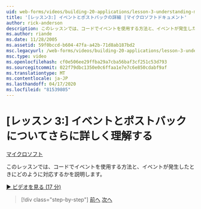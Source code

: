 ```yaml
---
uid: web-forms/videos/building-20-applications/lesson-3-understanding-more-about-events-and-postback
title: '[レッスン3:] イベントとポストバックの詳細 |マイクロソフトドキュメント'
author: rick-anderson
description: このレッスンでは、コードでイベントを使用する方法と、イベントが発生したときにどのように対応するかを説明します。
ms.author: riande
ms.date: 11/28/2005
ms.assetid: 59f0bccd-b604-47fa-a42b-71d8ab187bd2
msc.legacyurl: /web-forms/videos/building-20-applications/lesson-3-understanding-more-about-events-and-postback
msc.type: video
ms.openlocfilehash: cf0e506ee29ffba29a7cba56baf3cf251c53d793
ms.sourcegitcommit: 022f79dbc1350e0c6ffaa1e7e7c6e850cdabf9af
ms.translationtype: MT
ms.contentlocale: ja-JP
ms.lasthandoff: 04/17/2020
ms.locfileid: "81539805"
---
```

# <a name="lesson-3--understanding-more-about-events-and-postback"></a>[レッスン 3:] イベントとポストバックについてさらに詳しく理解する

[マイクロソフト](https://github.com/microsoft)

このレッスンでは、コードでイベントを使用する方法と、イベントが発生したときにどのように対応するかを説明します。

[&#9654; ビデオを見る (17 分)](https://channel9.msdn.com/Blogs/ASP-NET-Site-Videos/lesson-3-understanding-more-about-events-and-postback)

> [!div class="step-by-step"]
> [前へ](lesson-2-creating-a-web-forms-user-interface.md)
> [次へ](lesson-4-understanding-web-application-state.md)
